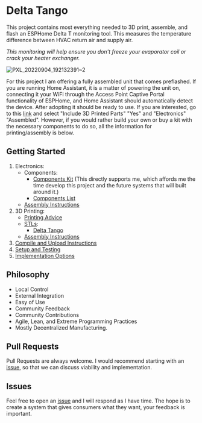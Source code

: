 # Delta Tango

This project contains most everything needed to 3D print, assemble, and flash an ESPHome Delta T monitoring tool. This measures the temperature difference between HVAC return air and supply air. 

*This monitoring will help ensure you don't freeze your evaporator coil or crack your heater exchanger.*

![PXL_20220904_192132391~2](https://user-images.githubusercontent.com/4724577/188345113-22dde111-477e-4e54-903d-98896514ac9e.jpg)

For this project I am offering a fully assembled unit that comes preflashed. If you are running Home Assistant, it is a matter of powering the unit on, connecting it your WiFi through the Access Point Captive Portal functionality of ESPHome, and Home Assistant should automatically detect the device. After adopting it should be ready to use. If you are interested, go to this [link](https://brobston-creations.mybigcommerce.com/delta-tango/) and select "Include 3D Printed Parts" "Yes" and "Electronics" "Assembled". However, if you would rather build your own or buy a kit with the necessary components to do so, all the information for printing/assembly is below.

## Getting Started
1. Electronics:
    - Components:
        - [Components Kit](https://brobston-creations.mybigcommerce.com/delta-tango/) (This directly supports me, which affords me the time develop this project and the future systems that will built around it.)
        - [Components List](/docs/ELECTRONIC_COMPONENTS.md)
    - [Assembly Instructions](/docs/ELECTRONICS_ASSEMBLY.md)
2. 3D Printing:
    - [Printing Advice](/docs/PRINTING_ADVICE.md)
    - [STLs](https://www.printables.com/social/337332-tonyb/collections/241144?o=download_count):
        - [Delta Tango](https://www.printables.com/model/271418)
    - [Assembly Instructions](/docs/PRINT_ASSEMBLY.md)
3. [Compile and Upload Instructions](/docs/COMPILE_AND_UPLOAD.md)
4. [Setup and Testing](/docs/SETUP_AND_TESTING.md)
6. [Implementation Options](/docs/IMPLEMENTATION_OPTIONS.md)

## Philosophy
- Local Control
- External Integration
- Easy of Use
- Community Feedback
- Community Contributions
- Agile, Lean, and Extreme Programming Practices
- Mostly Decentralized Manufacturing.

## Pull Requests
Pull Requests are always welcome. I would recommend starting with an [issue](https://github.com/TonyBrobston/delta-tango/issues), so that we can discuss viability and implementation.

## Issues
Feel free to open an [issue](https://github.com/TonyBrobston/delta-tango/issues) and I will respond as I have time. The hope is to create a system that gives consumers what they want, your feedback is important. 
